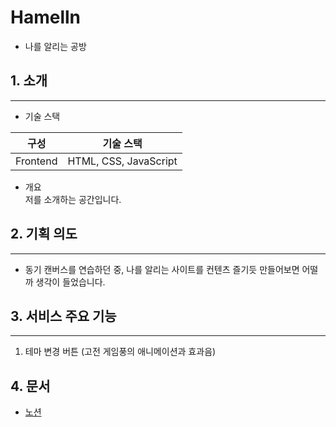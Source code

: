 # Hamelln

- 나를 알리는 공방

## 1. 소개

---

- 기술 스택

| 구성     | 기술 스택             |
| -------- | --------------------- |
| Frontend | HTML, CSS, JavaScript |

- 개요  
  저를 소개하는 공간입니다.

## 2. 기획 의도

---

- 동기
  캔버스를 연습하던 중, 나를 알리는 사이트를 컨텐츠 즐기듯 만들어보면 어떨까 생각이 들었습니다.

## 3. 서비스 주요 기능

---

1. 테마 변경 버튼 (고전 게임풍의 애니메이션과 효과음)

## 4. 문서

- [노션](https://www.notion.so/f06d994d44a64992a90d3d573ef03a50)
